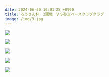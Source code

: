 ```yaml
---
date: 2024-06-30 16:01:25 +0900
title: ろうきん杯　3回戦　ＶＳ弥富ベースクラブクラブ
image: /img/3.jpg
---
```

![](/img/1.jpg)

![](/img/2.jpg)

![](/img/6.jpg)

![](/img/4.jpg)

![](/img/5.jpg)
